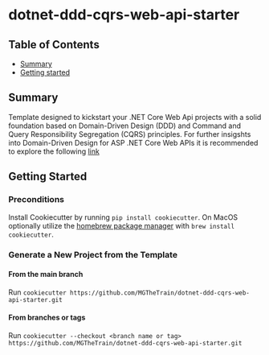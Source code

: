 # dotnet-ddd-cqrs-web-api-starter

## Table of Contents

+ [Summary](#summary)
+ [Getting started](#getting-started)

## Summary

Template designed to kickstart your .NET Core Web Api projects with a solid foundation based on Domain-Driven Design (DDD) and Command and Query Responsibility Segregation (CQRS) principles. For further insigshts into Domain-Driven Design for ASP .NET Core Web APIs it is recommended to explore the following [link](https://learn.microsoft.com/en-us/dotnet/architecture/microservices/microservice-ddd-cqrs-patterns/ddd-oriented-microservice)

## Getting Started

### Preconditions

Install Cookiecutter by running `pip install cookiecutter`. On MacOS optionally utilize the [homebrew package manager](https://cookiecutter.readthedocs.io/en/stable/installation.html) with `brew install cookiecutter`.

### Generate a New Project from the Template

#### From the main branch

Run `cookiecutter https://github.com/MGTheTrain/dotnet-ddd-cqrs-web-api-starter.git`

#### From branches or tags

Run `cookiecutter --checkout <branch name or tag> https://github.com/MGTheTrain/dotnet-ddd-cqrs-web-api-starter.git`
